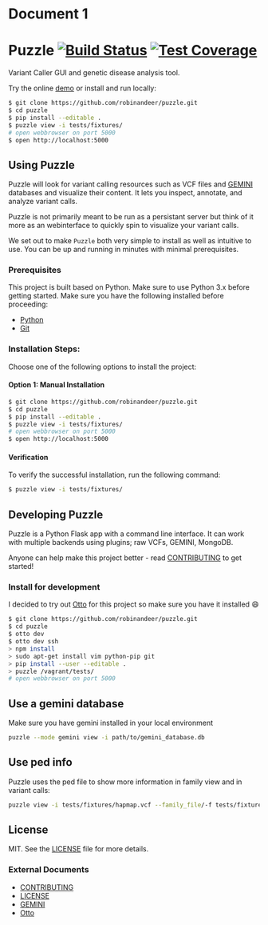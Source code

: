 # Document 1

# Puzzle [![Build Status][travis-image]][travis-url] [![Test Coverage][coveralls-img]][coveralls-url]

Variant Caller GUI and genetic disease analysis tool.

Try the online [demo](https://puzzle-demo-robinandeer.c9.io) or install and run locally:

```bash
$ git clone https://github.com/robinandeer/puzzle.git
$ cd puzzle
$ pip install --editable .
$ puzzle view -i tests/fixtures/
# open webbrowser on port 5000
$ open http://localhost:5000
```

## Using Puzzle
Puzzle will look for variant calling resources such as VCF files and [GEMINI][gemini] databases and visualize their content. It lets you inspect, annotate, and analyze variant calls.

Puzzle is not primarily meant to be run as a persistant server but think of it more as an webinterface to quickly spin to visualize your variant calls.

We set out to make `Puzzle` both very simple to install as well as intuitive to use. You can be up and running in minutes with minimal prerequisites.

### Prerequisites
This project is built based on Python. Make sure to use Python 3.x before getting started. Make sure you have the following installed before proceeding:

- [Python](https://www.python.org/)
- [Git](https://git-scm.com/)

### Installation Steps:
Choose one of the following options to install the project:

#### Option 1: Manual Installation
```bash
$ git clone https://github.com/robinandeer/puzzle.git
$ cd puzzle
$ pip install --editable .
$ puzzle view -i tests/fixtures/
# open webbrowser on port 5000
$ open http://localhost:5000
```

#### Verification
To verify the successful installation, run the following command:
```bash
$ puzzle view -i tests/fixtures/
```

## Developing Puzzle
Puzzle is a Python Flask app with a command line interface. It can work with multiple backends using plugins; raw VCFs, GEMINI, MongoDB.

Anyone can help make this project better - read [CONTRIBUTING](CONTRIBUTING.md) to get started!

### Install for development
I decided to try out [Otto][otto] for this project so make sure you have it installed :smile:

```bash
$ git clone https://github.com/robinandeer/puzzle.git
$ cd puzzle
$ otto dev
$ otto dev ssh
> npm install
> sudo apt-get install vim python-pip git
> pip install --user --editable .
> puzzle /vagrant/tests/
# open webbrowser on port 5000
```

## Use a gemini database
Make sure you have gemini installed in your local environment

```bash
puzzle --mode gemini view -i path/to/gemini_database.db
```

## Use ped info
Puzzle uses the ped file to show more information in family view and in variant calls:

```bash
puzzle view -i tests/fixtures/hapmap.vcf --family_file/-f tests/fixtures/hapmap.vcf
```

## License
MIT. See the [LICENSE](LICENSE) file for more details.

### External Documents
- [CONTRIBUTING](CONTRIBUTING.md)
- [LICENSE](LICENSE)
- [GEMINI](https://github.com/arq5x/gemini)
- [Otto](https://ottoproject.io/)

[travis-url]: https://travis-ci.org/robinandeer/puzzle
[travis-image]: https://img.shields.io/travis/robinandeer/puzzle.svg?style=flat-square
[coveralls-url]: https://coveralls.io/github/robinandeer/puzzle
[coveralls-img]: https://img.shields.io/coveralls/robinandeer/puzzle.svg?style=flat-square
[otto]: https://ottoproject.io/
[gemini]: https://github.com/arq5x/gemini
